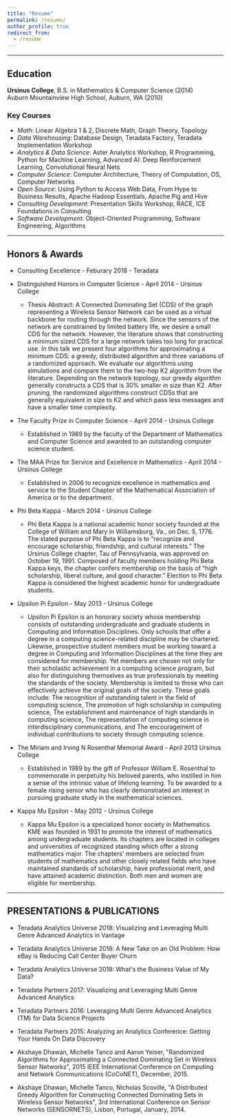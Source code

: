 ```yaml
---
title: "Resume"
permalink: /resume/
author_profile: true
redirect_from:
  - /resume
---
```


***

## Education

**Ursinus College**, B.S. in Mathematics & Computer Science (2014)   
Auburn Mountainview High School, Auburn, WA (2010)

### Key Courses

*	_Math_: Linear Algebra 1 & 2, Discrete Math, Graph Theory, Topology
*	_Data Warehousing_: Database Design, Teradata Factory, Teradata Implementation Workshop
*	_Analytics & Data Science_: Aster Analytics Workshop, R Programming, Python for Machine Learning, Advanced AI: Deep Reinforcement Learning, Convolutional Neural Nets
*	_Computer Science_: Computer Architecture, Theory of Computation, OS, Computer Networks
*	_Open Source_: Using Python to Access Web Data, From Hype to Business Results, Apache Hadoop Essentials, Apache Pig and Hive
*	_Consulting Development_: Presentation Skills Workshop, RACE, ICE Foundations in Consulting
*	_Software Development_: Object-Oriented Programming, Software Engineering, Algorithms


***

## Honors & Awards

* Consulting Excellence - Feburary 2018 - Teradata

* Distinguished Honors in Computer Science - April 2014 - Ursinus College
	* Thesis Abstract: A Connected Dominating Set (CDS) of the graph representing a Wireless Sensor Network can be used as a virtual backbone for routing through the network. Since the sensors of the network are constrained by limited battery life, we desire a small CDS for the network. However, the literature shows that constructing a minimum sized CDS for a large network takes too long for practical use. In this talk we present four algorithms for approximating a minimum CDS: a greedy, distributed algorithm and three variations of a randomized approach. We evaluate our algorithms using simulations and compare them to the two-hop K2 algorithm from the literature. Depending on the network topology, our greedy algorithm generally constructs a CDS that is 30% smaller in size than K2. After pruning, the randomized algorithms construct CDSs that are generally equivalent in size to K2 and which pass less messages and have a smaller time complexity.

* The Faculty Prize in Computer Science - April 2014 - Ursinus College
	* Established in 1989 by the faculty of the Department of Mathematics and Computer Science and awarded to an outstanding computer science student.

* The MAA Prize for Service and Excellence in Mathematics - April 2014  - Ursinus College
	* Established in 2006 to recognize excellence in mathematics and service to the Student Chapter of the Mathematical Association of America or to the department.

* Phi Beta Kappa - March 2014 - Ursinus College

	* Phi Beta Kappa is a national academic honor society founded at the College of William and Mary in Williamsburg, Va., on Dec. 5, 1776. The stated purpose of Phi Beta Kappa is to “recognize and encourage scholarship, friendship, and cultural interests.” The Ursinus College chapter, Tau of Pennsylvania, was approved on October 19, 1991. Composed of faculty members holding Phi Beta Kappa keys, the chapter confers membership on the basis of “high scholarship, liberal culture, and good character.” Election to Phi Beta Kappa is considered the highest academic honor for undergraduate students.

* Upsilon Pi Epsilon - May 2013 - Ursinus College
	* Upsilon Pi Epsilon is an honorary society whose membership consists of outstanding undergraduate and graduate students in Computing and Information Disciplines. Only schools that offer a degree in a computing science-related discipline may be chartered. Likewise, prospective student members must be working toward a degree in Computing and Information Disciplines at the time they are considered for membership. Yet members are chosen not only for their scholastic achievement in a computing science program, but also for distinguishing themselves as true professionals by meeting the standards of the society. Membership is limited to those who can effectively achieve the original goals of the society. These goals include: The recognition of outstanding talent in the field of computing science, The promotion of high scholarship in computing science, The establishment and maintenance of high standards in computing science, The representation of computing science in interdisciplinary communications, and The encouragement of individual contributions to society through computing science.

* The Miriam and Irving N Rosenthal Memorial Award - April 2013 Ursinus College
	* Established in 1989 by the gift of Professor William E. Rosenthal to commemorate in perpetuity his beloved parents, who instilled in him a sense of the intrinsic value of lifelong learning. To be awarded to a female rising senior who has clearly demonstrated an interest in pursuing graduate study in the mathematical sciences.

* Kappa Mu Epsilon  - May 2012 - Ursinus College
	* Kappa Mu Epsilon is a specialized honor society in Mathematics. KME was founded in 1931 to promote the interest of mathematics among undergraduate students. Its chapters are located in colleges and universities of recognized standing which offer a strong mathematics major. The chapters' members are selected from students of mathematics and other closely related fields who have maintained standards of scholarship, have professional merit, and have attained academic distinction. Both men and women are eligible for membership.
	
***

## PRESENTATIONS & PUBLICATIONS	

*	Teradata Analytics Universe 2018: Visualizing and Leveraging Multi Genre Advanced Analytics in Vantage

*	Teradata Analytics Universe 2018: A New Take on an Old Problem: How eBay is Reducing Call Center Buyer Churn

*	Teradata Analytics Universe 2018: What's the Business Value of My Data?

*	Teradata Partners 2017: Visualizing and Leveraging Multi Genre Advanced Analytics 

*	Teradata Partners 2016: Leveraging Multi Genre Advanced Analytics (TM) for Data Science Projects

*	Teradata Partners 2015: Analyzing an Analytics Conference: Getting Your Hands On Data Discovery

* Akshaye Dhawan, Michelle Tanco and Aaron Yeiser, "Randomized Algorithms for Approximating a Connected Dominating Set in Wireless Sensor Networks", 2015 IEEE International Conference on Computing and Network Communications (CoCoNET), December, 2015. 

* Akshaye Dhawan, Michelle Tanco, Nicholas Scoville, "A Distributed Greedy Algorithm for Constructing Connected Dominating Sets in Wireless Sensor Networks", 3rd International Conference on Sensor Networks (SENSORNETS), Lisbon, Portugal, January, 2014. 

